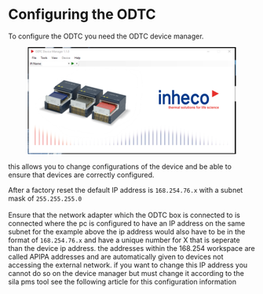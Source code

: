 # Configuring the ODTC

To configure the ODTC you need the ODTC device manager.

<figure><img src="../../../../.gitbook/assets/image.png" alt=""><figcaption></figcaption></figure>

this allows you to change configurations of the device and be able to ensure that devices are correctly configured.

After a factory reset the default IP address is `168.254.76.x` with a subnet mask of `255.255.255.0`\
\
Ensure that the network adapter which the ODTC box is connected to is connected where the pc is configured to have an IP address on the same subnet for the example above the ip address would also have to be in the format of `168.254.76.x` and have a unique number for X that is seperate than the device ip address.  the addresses within the 168.254 workspace are called APIPA addresses and are automatically given to devices not accessing the external network. if you want to change this IP address you cannot do so on the device manager but must change it according to the sila pms tool see the following article for this configuration information
